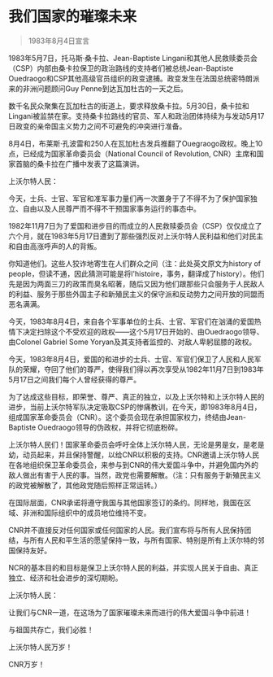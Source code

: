# 我们国家的璀璨未来

> 1983年8月4日宣言

1983年5月7日，托马斯·桑卡拉、Jean-Baptiste Lingani和其他人民救赎委员会（CSP）内部由桑卡拉保卫的政治路线的支持者们被总统Jean-Baptiste Ouedraogo和CSP其他高级官员组织的政变逮捕。政变发生在法国总统密特朗派来的非洲问题顾问Guy Penne到达瓦加杜古的一天之后。

数千名民众聚集在瓦加杜古的街道上，要求释放桑卡拉。5月30日，桑卡拉和Lingani被监禁在家。支持桑卡拉路线的官员、军人和政治团体持续为与发动5月17日政变的亲帝国主义势力之间不可避免的冲突进行准备。

8月4日，布莱斯·孔波雷和250人在瓦加杜古发兵推翻了Ouegraogo政权。晚上10点，已经成为国家革命委员会（National Council of Revolution, CNR）主席和国家首脑的桑卡拉在广播中发表了这篇演讲。

上沃尔特人民：

今天，士兵、士官、军官和准军事力量们再一次置身于了不得不为了保护国家独立、自由以及人民尊严而不得不干预国家事务运行的事态中。

1982年11月7日为了爱国和进步目的而成立的人民救赎委员会（CSP）仅仅成立了六个月，就在1983年5月17日遭到了那些强烈反对上沃尔特人民利益和他们对民主和自由高涨呼声的人的背叛。

你知道他们。这些人狡诈地寄生在人们群众之间（注：此处英文原文为history of people，但读不通，因此猜测可能是将l'histoire，事务，翻译成了history）。他们先是因为两面三刀的政策而臭名昭著，随后又因为他们跟那些只会服务于人民敌人的利益、服务于那些外国主子和新殖民主义的保守派和反动势力之间开放的同盟而恶名满满。

今天，1983年8月4日，来自各个军事单位的士兵、士官、军官们在汹涌的爱国热情下决定扫除这个不受欢迎的政权——这个5月17日开始的、由Ouedraogo领导、由Colonel Gabriel Some Yoryan及其支持者监控的、对敌人卑躬屈膝的政权。

今天，1983年8月4日，爱国的和进步的士兵、士官、军官们保卫了人民和人民军队的荣耀，夺回了他们的尊严，使得我们得以再次享受从1982年11月7日到1983年5月17日之间我们每个人曾经获得的尊严。

为了达成这些目标，即荣誉、尊严、真正的独立，以及上沃尔特和上沃尔特人民的进步，当前上沃尔特军队决定吸取CSP的惨痛教训，在今天，即1983年8月4日，组成国家革命委员会（CNR）。这个委员会现在承担国家权力，终结由Jean-Baptiste Ouedraogo领导的伪政权，并将它彻底粉碎。

上沃尔特人民们！国家革命委员会呼吁全体上沃尔特人民，无论是男是女，是老是幼，动员起来，并且保持警醒，以给CNR以积极的支持。CNR邀请上沃尔特人民在各地组织保卫革命委员会，来参与到CNR的伟大爱国斗争中，并避免国内外的敌人做出有害于人民的事。当然，政党也需要解散。（注：只有服务于新殖民主义的政党被解散了，其他政党随后照样正常运转。）

在国际层面，CNR承诺将遵守我国与其他国家签订的条约。同样地，我国在区域、非洲和国际组织中的成员地位维持不变。

CNR并不直接反对任何国家或任何国家的人民。我们宣布将与所有人民保持团结，与所有人民和平生活的愿望保持一致，与所有国家、特别是所有上沃尔特的邻国保持友好。

NCR的基本目的和目标是保卫上沃尔特人民的利益，并实现人民关于自由、真正独立、经济和社会进步的深切期盼。

上沃尔特人民：

让我们与CNR一道，在这场为了国家璀璨未来而进行的伟大爱国斗争中前进！

与祖国共存亡，我们必胜！

上沃尔特人民万岁！

CNR万岁！